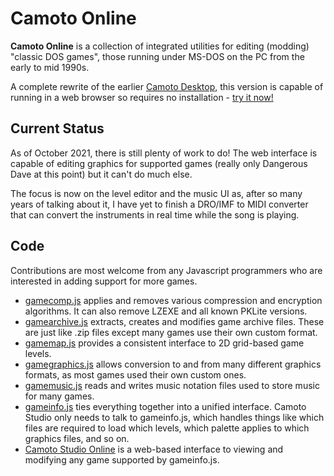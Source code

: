 <!--@
TITLE=Camoto - shikadi.net
-->
# Camoto Online #
**Camoto Online** is a collection of integrated utilities for editing (modding)
"classic DOS games", those running under MS-DOS on the PC from the early to mid
1990s.

A complete rewrite of the earlier [Camoto Desktop](desktop/), this version is
capable of running in a web browser so requires no installation -
[try it now!](https://camoto.shikadi.net)

## Current Status ##

As of October 2021, there is still plenty of work to do!  The web interface is
capable of editing graphics for supported games (really only Dangerous Dave at
this point) but it can't do much else.

The focus is now on the level editor and the music UI as, after so many years of
talking about it, I have yet to finish a DRO/IMF to MIDI converter that can
convert the instruments in real time while the song is playing.

## Code ##

Contributions are most welcome from any Javascript programmers who are
interested in adding support for more games.

* [gamecomp.js](https://github.com/camoto-project/gamecompjs)
  applies and removes various compression and encryption algorithms.  It can
  also remove LZEXE and all known PKLite versions.
* [gamearchive.js](https://github.com/camoto-project/gamearchivejs)
  extracts, creates and modifies game archive files.  These are just like .zip
  files except many games use their own custom format.
* [gamemap.js](https://github.com/camoto-project/gamemapjs)
  provides a consistent interface to 2D grid-based game levels.
* [gamegraphics.js](https://github.com/camoto-project/gamegraphicsjs)
  allows conversion to and from many different graphics formats, as most games
  used their own custom ones.
* [gamemusic.js](https://github.com/camoto-project/gamemusicjs)
  reads and writes music notation files used to store music for many games.
* [gameinfo.js](https://github.com/camoto-project/gameinfojs)
  ties everything together into a unified interface.  Camoto Studio only needs
  to talk to gameinfo.js, which handles things like which files are required to
  load which levels, which palette applies to which graphics files, and so on.
* [Camoto Studio Online](https://github.com/camoto-project/studiojs)
  is a web-based interface to viewing and modifying any game supported by
  gameinfo.js.
